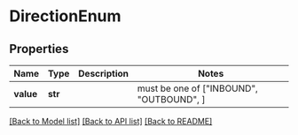 # DirectionEnum


## Properties
Name | Type | Description | Notes
------------ | ------------- | ------------- | -------------
**value** | **str** |  |  must be one of ["INBOUND", "OUTBOUND", ]

[[Back to Model list]](../README.md#documentation-for-models) [[Back to API list]](../README.md#documentation-for-api-endpoints) [[Back to README]](../README.md)


